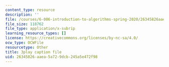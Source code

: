 ```yaml
---
content_type: resource
description: ''
file: /courses/6-006-introduction-to-algorithms-spring-2020/26345826aaea5a729dcb245a5e472f98_IPSaG9RRc-k.vtt
file_size: 118762
file_type: application/x-subrip
learning_resource_types: []
license: https://creativecommons.org/licenses/by-nc-sa/4.0/
ocw_type: OCWFile
resourcetype: Other
title: 3play caption file
uid: 26345826-aaea-5a72-9dcb-245a5e472f98
---
```

